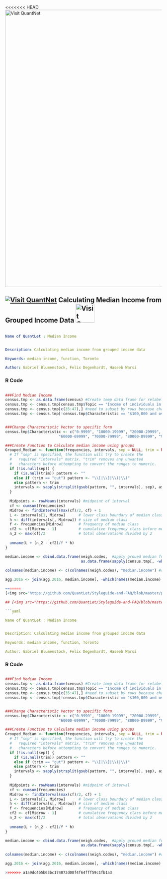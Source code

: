 <<<<<<< HEAD
[<img src="https://github.com/QuantLet/Styleguide-and-FAQ/blob/master/pictures/banner.png" width="888" alt="Visit QuantNet">](http://quantlet.de/)

## [<img src="https://github.com/QuantLet/Styleguide-and-FAQ/blob/master/pictures/qloqo.png" alt="Visit QuantNet">](http://quantlet.de/) **Calculating Median Income from Grouped Income Data** [<img src="https://github.com/QuantLet/Styleguide-and-FAQ/blob/master/pictures/QN2.png" width="60" alt="Visit QuantNet 2.0">](http://quantlet.de/)

```yaml

Name of QuantLet : Median Income


Description: Calculating median income from grouped inocme data

Keywords: median income, function, Toronto

Author: Gabriel Blumenstock, Felix Degenhardt, Haseeb Warsi


```



### R Code
```r

###Find Median Income
census.tmp <- as.data.frame(census) #Create temp data frame for relabelling factors from census data frame
census.tmp <- census.tmp[census.tmp$Topic == "Income of individuals in 2015", ] #subset census data by income
census.tmp <- census.tmp[c(35:47),] #need to subset by rows because characteristic is duplicated for other income groups
census.tmp <- census.tmp[!census.tmp$Characteristic == "$100,000 and over",]


###Change Characteristic Vector to specific form
census.tmp$Characteristic <- c("0-9999", "10000-19999", "20000-29999", "30000-39999", "40000-49999", "50000-59999",
                        "60000-69999", "70000-79999", "80000-89999", "90000-99999", "100000-149999", "150000-1000000") #create income intervals increasing by 10000, last interval has max of 1000000 as assumption 

###Create Function to Calculate median income using groups
Grouped_Median <- function(frequencies, intervals, sep = NULL, trim = NULL) {
  # If "sep" is specified, the function will try to create the 
  #   required "intervals" matrix. "trim" removes any unwanted 
  #   characters before attempting to convert the ranges to numeric.
  if (!is.null(sep)) {
    if (is.null(trim)) pattern <- ""
    else if (trim == "cut") pattern <- "\\[|\\]|\\(|\\)"
    else pattern <- trim
    intervals <- sapply(strsplit(gsub(pattern, "", intervals), sep), as.numeric)
  }
  
  Midpoints <- rowMeans(intervals) #midpoint of interval
  cf <- cumsum(frequencies) 
  Midrow <- findInterval(max(cf)/2, cf) + 1
  L <- intervals[1, Midrow]      # lower class boundary of median class
  h <- diff(intervals[, Midrow]) # size of median class
  f <- frequencies[Midrow]       # frequency of median class
  cf2 <- cf[Midrow - 1]          # cumulative frequency class before median class
  n_2 <- max(cf)/2               # total observations divided by 2
  
  unname(L + (n_2 - cf2)/f * h)
}

median.income <- cbind.data.frame(neigh.codes,  #apply groued median function to income intervals from census data
                                  as.data.frame(sapply(census.tmp[, -which(names(census.tmp) %in% c("Topic", "Characteristic"))], function(x) {Grouped_Median(x,intervals = census.tmp$Characteristic, sep = "-")})))
                                  
colnames(median.income) <- c(colnames(neigh.codes), "median.income") #rename columns

agg.2016 <- join(agg.2016, median.income[, -which(names(median.income) %in% c("Neighbourhood"))], by = "Hood_ID") #join median income to agg.2016

=======
[<img src="https://github.com/QuantLet/Styleguide-and-FAQ/blob/master/pictures/banner.png" width="888" alt="Visit QuantNet">](http://quantlet.de/)

## [<img src="https://github.com/QuantLet/Styleguide-and-FAQ/blob/master/pictures/qloqo.png" alt="Visit QuantNet">](http://quantlet.de/) **Calculating Median Income from Grouped Income Data** [<img src="https://github.com/QuantLet/Styleguide-and-FAQ/blob/master/pictures/QN2.png" width="60" alt="Visit QuantNet 2.0">](http://quantlet.de/)

```yaml

Name of QuantLet : Median Income


Description: Calculating median income from grouped inocme data

Keywords: median income, function, Toronto

Author: Gabriel Blumenstock, Felix Degenhardt, Haseeb Warsi


```



### R Code
```r

###Find Median Income
census.tmp <- as.data.frame(census) #Create temp data frame for relabelling factors from census data frame
census.tmp <- census.tmp[census.tmp$Topic == "Income of individuals in 2015", ] #subset census data by income
census.tmp <- census.tmp[c(35:47),] #need to subset by rows because characteristic is duplicated for other income groups
census.tmp <- census.tmp[!census.tmp$Characteristic == "$100,000 and over",]


###Change Characteristic Vector to specific form
census.tmp$Characteristic <- c("0-9999", "10000-19999", "20000-29999", "30000-39999", "40000-49999", "50000-59999",
                        "60000-69999", "70000-79999", "80000-89999", "90000-99999", "100000-149999", "150000-1000000") #create income intervals increasing by 10000, last interval has max of 1000000 as assumption 

###Create Function to Calculate median income using groups
Grouped_Median <- function(frequencies, intervals, sep = NULL, trim = NULL) {
  # If "sep" is specified, the function will try to create the 
  #   required "intervals" matrix. "trim" removes any unwanted 
  #   characters before attempting to convert the ranges to numeric.
  if (!is.null(sep)) {
    if (is.null(trim)) pattern <- ""
    else if (trim == "cut") pattern <- "\\[|\\]|\\(|\\)"
    else pattern <- trim
    intervals <- sapply(strsplit(gsub(pattern, "", intervals), sep), as.numeric)
  }
  
  Midpoints <- rowMeans(intervals) #midpoint of interval
  cf <- cumsum(frequencies) 
  Midrow <- findInterval(max(cf)/2, cf) + 1
  L <- intervals[1, Midrow]      # lower class boundary of median class
  h <- diff(intervals[, Midrow]) # size of median class
  f <- frequencies[Midrow]       # frequency of median class
  cf2 <- cf[Midrow - 1]          # cumulative frequency class before median class
  n_2 <- max(cf)/2               # total observations divided by 2
  
  unname(L + (n_2 - cf2)/f * h)
}

median.income <- cbind.data.frame(neigh.codes,  #apply groued median function to income intervals from census data
                                  as.data.frame(sapply(census.tmp[, -which(names(census.tmp) %in% c("Topic", "Characteristic"))], function(x) {Grouped_Median(x,intervals = census.tmp$Characteristic, sep = "-")})))
                                  
colnames(median.income) <- c(colnames(neigh.codes), "median.income") #rename columns

agg.2016 <- join(agg.2016, median.income[, -which(names(median.income) %in% c("Neighbourhood"))], by = "Hood_ID") #join median income to agg.2016

>>>>>>> a1a9dc4b5b63bc174072d08f4f64fff59c1fb1a3

